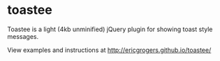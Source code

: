 # toastee
Toastee is a light (4kb unminified) jQuery plugin for showing toast style messages.

View examples and instructions at http://ericgrogers.github.io/toastee/

